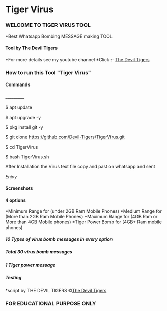 <h1>Tiger Virus </h1>

<h3>WELCOME TO TIGER VIRUS TOOL</h3>

*Best Whatsapp Bombing MESSAGE making TOOL

<h4>Tool by <strong>The Devil Tigers</strong></h4>


*For more details see my youtube channel 
*Click :- [The Devil Tigers](https://www.youtube.com/c/thmalayalam)

<h3>How to run this Tool "Tiger Virus"</h3>

<h4>Commands</h4>
<h4>_________</h4>
$ apt update 


$ apt upgrade -y


$ pkg install git -y


$ git clone https://github.com/Devil-Tigers/TigerVirus.git


$ cd TigerVirus


$ bash TigerVirus.sh


After Installation the Virus text file
copy and past on whatsapp and sent 

*Enjoy*

<h4>Screenshots </h4>







<h4>4 options</h4>
 
 
 
*Minimum Range for (under 2GB Ram Mobile Phones)
*Medium Range for (More than 2GB Ram Mobile Phones)
*Maximum Range for (4GB Ram or More than 4GB Mobile phones)
*Tiger Power Bomb for (4GB+ Ram mobile phones)


<h5>10 Types of virus bomb messages in every option</h5> 
<h5>Total 30 virus bomb messages </h5>





<h5>1 Tiger power message </h5>





<h5>Testing</h5> 













*script by THE DEVIL TIGERS
©[The Devil Tigers](https://www.youtube.com/c/thmalayalam)



<h3>FOR EDUCATIONAL PURPOSE ONLY</h3>

